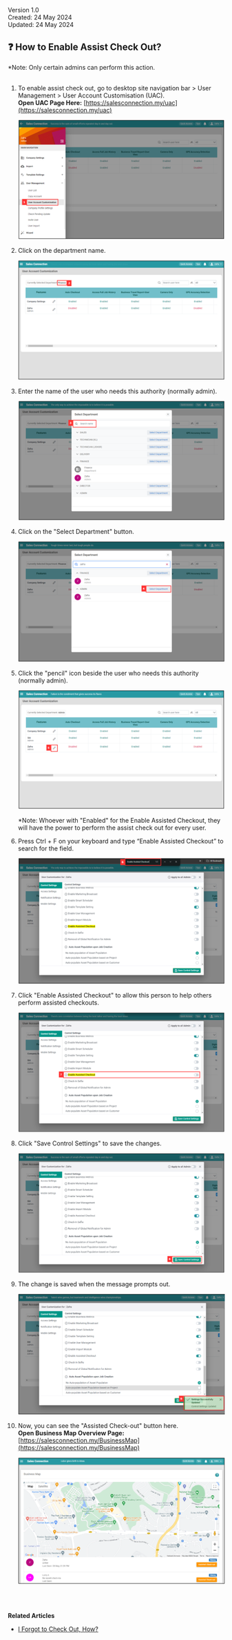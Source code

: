 Version 1.0<br>
Created: 24 May 2024<br>
Updated: 24 May 2024<br>
## ❓ How to Enable Assist Check Out?

*Note: Only certain admins can perform this action.<br><br>

  1. To enable assist check out, go to desktop site navigation bar > User Management > User Account Customisation (UAC).<br>
     **Open UAC Page Here:** [https://salesconnection.my/uac](https://salesconnection.my/uac)<br>

     <p align="center">
       <img src="img/User_Account_Customisation.png" alt="User Account Customisation">
     </p>
  
  2. Click on the department name.<br>
  
     <p align="center">
       <img src="img/Select_Department_In_UAC.png" alt="Select Department in UAC">
     </p>
     
  3. Enter the name of the user who needs this authority (normally admin).<br>

     <p align="center">
       <img src="img/Enter_Name_For_Enable_Assisted_Checkout.png" alt="Enter Name for Enable Assisted Checkout">
     </p>
  
  4. Click on the "Select Department" button.<br>

     <p align="center">
       <img src="img/Click_Select_Department_Button.png" alt="Click Select Department Button">
     </p>

  5. Click the "pencil" icon beside the user who needs this authority (normally admin).<br>

     <p align="center">
        <img src="img/Click_Pencil_Icon.png" alt="Click Pencil Icon">
     </p>
     
     *Note: Whoever with "Enabled" for the Enable Assisted Checkout, they will have the power to perform the assist check out for every user.<br>

  6. Press Ctrl + F on your keyboard and type “Enable Assisted Checkout” to search for the field.<br>

     <p align="center">
       <img src="img/Enable_Assisted_Checkout_in_UAC.png" alt="Enable Assisted Checkout in UAC">
     </p>
  
  7. Click "Enable Assisted Checkout" to allow this person to help others perform assisted checkouts.<br>

     <p align="center">
       <img src="img/Click_Enable_for_Assisted_Checkout.png" alt="Click the Enable Assisted Checkout">
     </p>

  8. Click "Save Control Settings" to save the changes.<br>

     <p align="center">
        <img src="img/Save_Control_Settings.png" alt="Save Control Settings">
     </p>

  9. The change is saved when the message prompts out.<br>

     <p align="center">
        <img src="img/Change_Saved.png" alt="Change Saved">
     </p>
     
  10. Now, you can see the "Assisted Check-out" button here.<br>
      **Open Business Map Overview Page:** [https://salesconnection.my/BusinessMap](https://salesconnection.my/BusinessMap)<br>

      <p align="center">
         <img src="img/Assisted_Check_Out_Desktop.png" alt="Assisted Check Out Desktop">
      </p>
  <br><br>

  **Related Articles**<br>
- [I Forgot to Check Out, How?](Assist_Check_Out.md)
